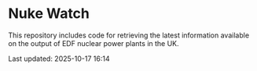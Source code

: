 # Nuke Watch

This repository includes code for retrieving the latest information available on the output of EDF nuclear power plants in the UK.

Last updated: 2025-10-17 16:14
